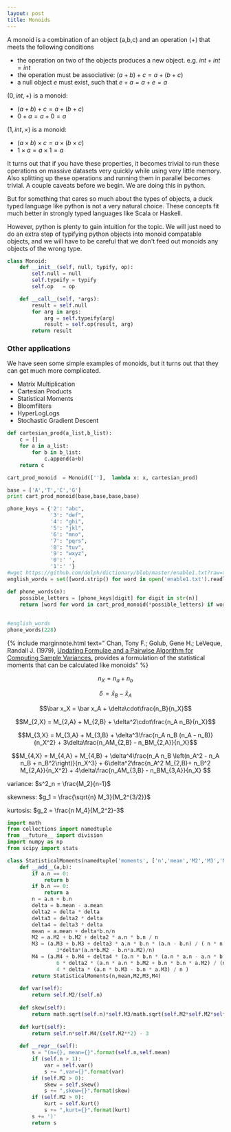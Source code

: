 ```yaml
---
layout: post
title: Monoids
---
```


A monoid is a combination of an object (a,b,c) and an operation ($+$) that meets the following conditions

* the operation on two of the objects produces a new object. e.g. $int +  int = int$
* the operation must be associative: $(a + b) + c = a + (b + c)$
* a null object $e$ must exist, such that $e + a = a + e = a$

$(0,int,+)$ is a monoid:

* $(a + b) + c = a + (b + c)$ 
* $0+a=a+0=a$

$(1,int,\times)$ is a monoid: 
* $(a \times b)\times c = a\times(b\times c)$ 
* $1\times a=a \times 1=a$


It turns out that if you have these properties, it becomes trivial to run these operations on massive datasets very quickly while using very little memory. Also splitting up these operations and running them in parallel becomes trivial. A couple caveats before we begin. We are doing this in python. 

But for something that cares so much about the types of objects, a duck typed language like python is not a very natural choice. These concepts fit much better in strongly typed languages like Scala or Haskell.

However, python is plenty to gain intuition for the topic. We will just need to do an extra step of typifying python objects into monoid compatable objects, and we will have to be careful that we don't feed out monoids any objects of the wrong type.

```python
class Monoid:
    def __init__(self, null, typify, op):
        self.null = null
        self.typeify = typify
        self.op   = op

    def __call__(self, *args):
        result = self.null
        for arg in args:
            arg = self.typeify(arg)
            result = self.op(result, arg)
        return result
```

### Other applications 

We have seen some simple examples of monoids, but it turns out that they can get much more complicated. 

* Matrix Multiplication 
* Cartesian Products 
* Statistical Moments
* Bloomfilters
* HyperLogLogs 
* Stochastic Gradient Descent

```python
def cartesian_prod(a_list,b_list):
    c = []
    for a in a_list:
        for b in b_list:
            c.append(a+b)
    return c

cart_prod_monoid  = Monoid([''],  lambda x: x, cartesian_prod)

base = ['A','T','C','G']
print cart_prod_monoid(base,base,base,base)
```

```python
phone_keys = {'2': "abc",
              '3': "def",
              '4': "ghi",
              '5': "jkl",
              '6': "mno",
              '7': "pqrs",
              '8': "tuv",
              '9': "wxyz",
              '0':' ',
              '1':' '}
#wget https://github.com/dolph/dictionary/blob/master/enable1.txt?raw=true
english_words = set([word.strip() for word in open('enable1.txt').readlines()])

def phone_words(n):
    possible_letters = [phone_keys[digit] for digit in str(n)]
    return [word for word in cart_prod_monoid(*possible_letters) if word in english_words]
    
    
#english_words    
phone_words(228)
```
{% include marginnote.html text=" Chan, Tony F.; Golub, Gene H.; LeVeque, Randall J. (1979), [Updating Formulae and a Pairwise Algorithm for Computing Sample Variances.](http://i.stanford.edu/pub/cstr/reports/cs/tr/79/773/CS-TR-79-773.pdf) provides a formulation of the statistical moments that can be calculated like monoids" %}


$$n_X = n_a + n_b$$

$$\delta\! = \bar x_B - \bar x_A$$

$$\bar x_X = \bar x_A + \delta\cdot\frac{n_B}{n_X}$$

$$M_{2,X} = M_{2,A} + M_{2,B} + \delta^2\cdot\frac{n_A n_B}{n_X}$$

$$M_{3,X} = M_{3,A} + M_{3,B} + \delta^3\frac{n_A n_B (n_A - n_B)}{n_X^2} + 3\delta\frac{n_AM_{2,B} - n_BM_{2,A}}{n_X}$$

$$M_{4,X} = M_{4,A} + M_{4,B} + \delta^4\frac{n_A n_B \left(n_A^2 - n_A n_B + n_B^2\right)}{n_X^3} + 6\delta^2\frac{n_A^2 M_{2,B}+ n_B^2 M_{2,A}}{n_X^2} + 4\delta\frac{n_AM_{3,B} - n_BM_{3,A}}{n_X} $$


variance: $s^2_n = \frac{M_2}{n-1}$

skewness: $g_1 = \frac{\sqrt{n} M_3}{M_2^{3/2}}$

kurtosis: $g_2 = \frac{n M_4}{M_2^2}-3$


```python
import math
from collections import namedtuple
from __future__ import division
import numpy as np
from scipy import stats

class StatisticalMoments(namedtuple('moments', ['n','mean','M2','M3','M4'])):
    def __add__(a,b):
        if a.n == 0:
            return b
        if b.n == 0:
            return a
        n = a.n + b.n
        delta = b.mean - a.mean
        delta2 = delta * delta
        delta3 = delta2 * delta
        delta4 = delta3 * delta
        mean = a.mean + delta*b.n/n
        M2 = a.M2 + b.M2 + delta2 * a.n * b.n / n 
        M3 = (a.M3 + b.M3 + delta3 * a.n * b.n * (a.n - b.n) / ( n * n ) +
                3*delta*(a.n*b.M2 - b.n*a.M2)/n)
        M4 = (a.M4 + b.M4 + delta4 * (a.n * b.n * (a.n * a.n - a.n * b.n + b.n * b.n)) / (n ** 3) +
                6 * delta2 * (a.n * a.n * b.M2 + b.n * b.n * a.M2) / (n ** 2) +
                4 * delta * (a.n * b.M3 - b.n * a.M3) / n )
        return StatisticalMoments(n,mean,M2,M3,M4)  
    
    def var(self):
        return self.M2/(self.n)
    
    def skew(self):
        return math.sqrt(self.n)*self.M3/math.sqrt(self.M2*self.M2*self.M2)
    
    def kurt(self):
        return self.n*self.M4/(self.M2**2) - 3
    
    def __repr__(self):
        s = "(n={}, mean={}".format(self.n,self.mean)
        if (self.n > 1):
            var = self.var()
            s += ",var={}".format(var)
        if (self.M2 > 0):
            skew = self.skew()
            s += ",skew={}".format(skew)
        if (self.M2 > 0):
            kurt = self.kurt()
            s += ",kurt={}".format(kurt)
        s += ')'
        return s
```
